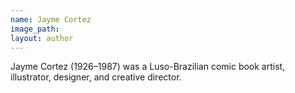 ```yaml
---
name: Jayme Cortez
image_path:
layout: author
---
```

Jayme Cortez (1926–1987) was a Luso-Brazilian comic book artist, illustrator, designer, and creative director.
